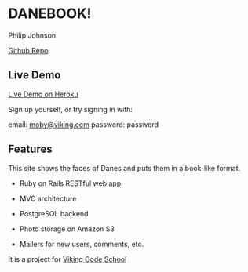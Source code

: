 # DANEBOOK!


Philip Johnson

[Github Repo](https://github.com/philipcolejohnson/project_danebook)


## Live Demo

[Live Demo on Heroku](https://nameless-falls-74566.herokuapp.com/)

Sign up yourself, or try signing in with:

email: moby@viking.com
password: password


## Features

This site shows the faces of Danes and puts them in a book-like format.

* Ruby on Rails RESTful web app

* MVC architecture

* PostgreSQL backend

* Photo storage on Amazon S3

* Mailers for new users, comments, etc.

It is a project for [Viking Code School](http://vikingcodeschool.com)
